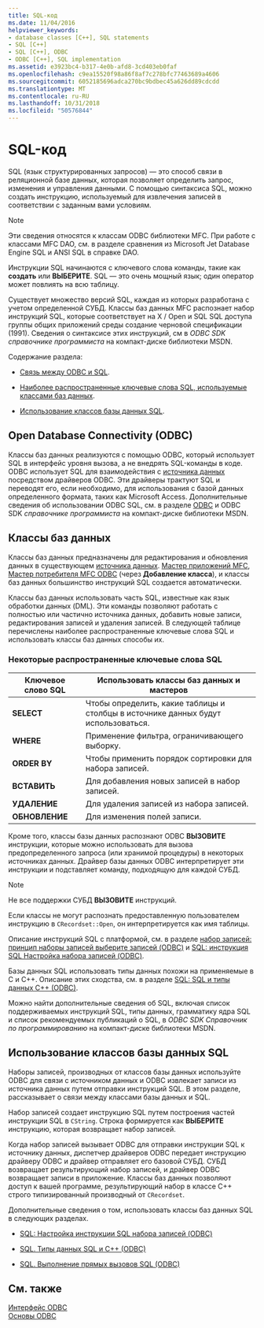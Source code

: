 ```yaml
---
title: SQL-код
ms.date: 11/04/2016
helpviewer_keywords:
- database classes [C++], SQL statements
- SQL [C++]
- SQL [C++], ODBC
- ODBC [C++], SQL implementation
ms.assetid: e3923bc4-b317-4e0b-afd8-3cd403eb0faf
ms.openlocfilehash: c9ea15520f98a86f8af7c278bfc77463689a4606
ms.sourcegitcommit: 6052185696adca270bc9bdbec45a626dd89cdcdd
ms.translationtype: MT
ms.contentlocale: ru-RU
ms.lasthandoff: 10/31/2018
ms.locfileid: "50576844"
---
```

# <a name="sql"></a>SQL-код

SQL (язык структурированных запросов) — это способ связи в реляционной базе данных, которая позволяет определить запрос, изменения и управления данными. С помощью синтаксиса SQL, можно создать инструкцию, используемый для извлечения записей в соответствии с заданным вами условиям.

> [!NOTE]
>  Эти сведения относятся к классам ODBC библиотеки MFC. При работе с классами MFC DAO, см. в разделе сравнения из Microsoft Jet Database Engine SQL и ANSI SQL в справке DAO.

Инструкции SQL начинаются с ключевого слова команды, такие как **создать** или **ВЫБЕРИТЕ**. SQL — это очень мощный язык; один оператор может повлиять на всю таблицу.

Существует множество версий SQL, каждая из которых разработана с учетом определенной СУБД. Классы баз данных MFC распознает набор инструкций SQL, которые соответствует на X / Open и SQL SQL доступа группы общих приложений среды создание черновой спецификации (1991). Сведения о синтаксисе этих инструкций, см в *ODBC SDK* *справочнике программиста* на компакт-диске библиотеки MSDN.

Содержание раздела:

- [Связь между ODBC и SQL](#_core_open_database_connectivity_.28.odbc.29).

- [Наиболее распространенные ключевые слова SQL, используемые классами баз данных](#_core_the_database_classes).

- [Использование классов базы данных SQL](#_core_how_the_database_classes_use_sql).

##  <a name="_core_open_database_connectivity_.28.odbc.29"></a> Open Database Connectivity (ODBC)

Классы баз данных реализуются с помощью ODBC, который использует SQL в интерфейс уровня вызова, а не внедрять SQL-команды в коде. ODBC использует SQL для взаимодействия с [источника данных](../../data/odbc/data-source-odbc.md) посредством драйверов ODBC. Эти драйверы трактуют SQL и переводят его, если необходимо, для использования с базой данных определенного формата, таких как Microsoft Access. Дополнительные сведения об использовании ODBC SQL, см. в разделе [ODBC](../../data/odbc/odbc-basics.md) и ODBC SDK *справочнике программиста* на компакт-диске библиотеки MSDN.

##  <a name="_core_the_database_classes"></a> Классы баз данных

Классы баз данных предназначены для редактирования и обновления данных в существующем [источника данных](../../data/odbc/data-source-odbc.md). [Мастер приложений MFC](../../mfc/reference/database-support-mfc-application-wizard.md), [Мастер потребителя MFC ODBC](../../mfc/reference/adding-an-mfc-odbc-consumer.md) (через **Добавление класса**), и классы баз данных большинство инструкций SQL создается автоматически.

Классы баз данных использовать часть SQL, известные как язык обработки данных (DML). Эти команды позволяют работать с полностью или частично источника данных, добавить новые записи, редактирования записей и удаления записей. В следующей таблице перечислены наиболее распространенные ключевые слова SQL и использовать классы баз данных способы их.

### <a name="some-common-sql-keywords"></a>Некоторые распространенные ключевые слова SQL

|Ключевое слово SQL|Использовать классы баз данных и мастеров|
|-----------------|---------------------------------------------|
|**SELECT**|Чтобы определить, какие таблицы и столбцы в источнике данных будут использоваться.|
|**WHERE**|Применение фильтра, ограничивающего выборку.|
|**ORDER BY**|Чтобы применить порядок сортировки для набора записей.|
|**ВСТАВИТЬ**|Для добавления новых записей в набор записей.|
|**УДАЛЕНИЕ**|Для удаления записей из набора записей.|
|**ОБНОВЛЕНИЕ**|Для изменения полей записи.|

Кроме того, классы базы данных распознают ODBC **ВЫЗОВИТЕ** инструкции, которые можно использовать для вызова предопределенного запроса (или хранимой процедуры) в некоторых источниках данных. Драйвер базы данных ODBC интерпретирует эти инструкции и подставляет команду, подходящую для каждой СУБД.

> [!NOTE]
>  Не все поддержки СУБД **ВЫЗОВИТЕ** инструкций.

Если классы не могут распознать предоставленную пользователем инструкцию в `CRecordset::Open`, он интерпретируется как имя таблицы.

Описание инструкций SQL с платформой, см. в разделе [набор записей: принцип наборы записей выберите записей (ODBC)](../../data/odbc/recordset-how-recordsets-select-records-odbc.md) и [SQL: инструкция SQL Настройка набора записей (ODBC)](../../data/odbc/sql-customizing-your-recordsets-sql-statement-odbc.md).

Базы данных SQL использовать типы данных похожи на применяемые в C и C++. Описание этих сходства, см. в разделе [SQL: SQL и типы данных C++ (ODBC)](../../data/odbc/sql-sql-and-cpp-data-types-odbc.md).

Можно найти дополнительные сведения об SQL, включая список поддерживаемых инструкций SQL, типы данных, грамматику ядра SQL и список рекомендуемых публикаций о SQL, в *ODBC SDK* *Справочник по программированию*  на компакт-диске библиотеки MSDN.

##  <a name="_core_how_the_database_classes_use_sql"></a> Использование классов базы данных SQL

Наборы записей, производных от классов базы данных используйте ODBC для связи с источником данных и ODBC извлекает записи из источника данных путем отправки инструкций SQL. В этом разделе, рассказывает о связи между классами базы данных и SQL.

Набор записей создает инструкцию SQL путем построения частей инструкции SQL в `CString`. Строка формируется как **ВЫБЕРИТЕ** инструкцию, которая возвращает набор записей.

Когда набор записей вызывает ODBC для отправки инструкции SQL к источнику данных, диспетчер драйверов ODBC передает инструкцию драйверу ODBC и драйвер отправляет его базовой СУБД. СУБД возвращает результирующий набор записей, и драйвер ODBC возвращает записи в приложение. Классы баз данных позволяют доступ к вашей программе, результирующий набор в классе C++ строго типизированный производный от `CRecordset`.

Дополнительные сведения о том, использовать классы баз данных SQL в следующих разделах.

- [SQL: Настройка инструкции SQL набора записей (ODBC)](../../data/odbc/sql-customizing-your-recordsets-sql-statement-odbc.md)

- [SQL. Типы данных SQL и C++ (ODBC)](../../data/odbc/sql-sql-and-cpp-data-types-odbc.md)

- [SQL. Выполнение прямых вызовов SQL (ODBC)](../../data/odbc/sql-making-direct-sql-calls-odbc.md)

## <a name="see-also"></a>См. также

[Интерфейс ODBC](../../data/odbc/open-database-connectivity-odbc.md)<br/>
[Основы ODBC](../../data/odbc/odbc-basics.md)